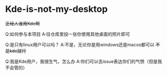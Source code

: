 # Kde-is-not-my-desktop

~~正经人谁用Kde啊~~

Q:如何参与本项目
A:往仓库里投一张你使用其他桌面的照片即可

Q:是只有linux用户可以吗？
A:不是，无论你是用windows还是macos都可以 ~~不是kde就行~~

Q:我是Kde用户，我很生气，怎么办
A:你们可以去issue表达你们的气愤（但是我不会管的）

